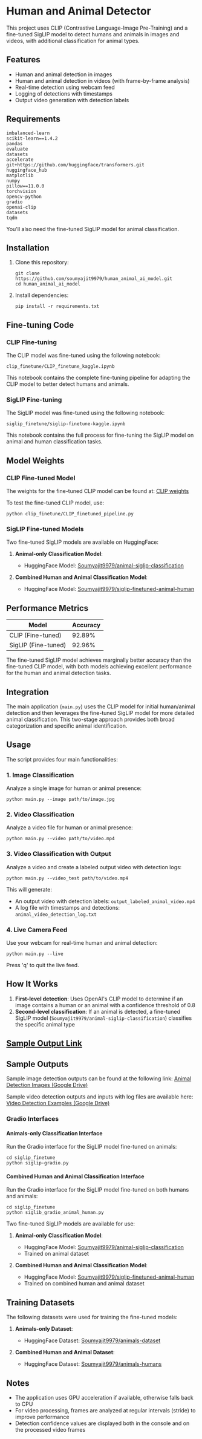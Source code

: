# Human and Animal Detector

This project uses CLIP (Contrastive Language-Image Pre-Training) and a fine-tuned SigLIP model to detect humans and animals in images and videos, with additional classification for animal types.

## Features

- Human and animal detection in images
- Human and animal detection in videos (with frame-by-frame analysis)
- Real-time detection using webcam feed
- Logging of detections with timestamps
- Output video generation with detection labels

## Requirements

```
imbalanced-learn
scikit-learn==1.4.2
pandas
evaluate
datasets
accelerate
git+https://github.com/huggingface/transformers.git
huggingface_hub
matplotlib
numpy
pillow==11.0.0
torchvision
opencv-python
gradio
openai-clip
datasets
tqdm
```

You'll also need the fine-tuned SigLIP model for animal classification.

## Installation

1. Clone this repository:
   ```
   git clone https://github.com/soumyajit9979/human_animal_ai_model.git
   cd human_animal_ai_model
   ```

2. Install dependencies:
   ```
   pip install -r requirements.txt
   ```

## Fine-tuning Code

### CLIP Fine-tuning

The CLIP model was fine-tuned using the following notebook:
```
clip_finetune/CLIP_finetune_kaggle.ipynb
```

This notebook contains the complete fine-tuning pipeline for adapting the CLIP model to better detect humans and animals.

### SigLIP Fine-tuning

The SigLIP model was fine-tuned using the following notebook:
```
siglip_finetune/siglip-finetune-kaggle.ipynb
```

This notebook contains the full process for fine-tuning the SigLIP model on animal and human classification tasks.

## Model Weights

### CLIP Fine-tuned Model

The weights for the fine-tuned CLIP model can be found at: [CLIP weights](https://drive.google.com/drive/folders/1ByVl3Aw52sktAikegyTpO2eTi_4ww26-?usp=sharing)

To test the fine-tuned CLIP model, use:
```
python clip_finetune/CLIP_finetuned_pipeline.py
```

### SigLIP Fine-tuned Models

Two fine-tuned SigLIP models are available on HuggingFace:

1. **Animal-only Classification Model**:
   - HuggingFace Model: [Soumyajit9979/animal-siglip-classification](https://huggingface.co/Soumyajit9979/animal-siglip-classification)

2. **Combined Human and Animal Classification Model**:
   - HuggingFace Model: [Soumyajit9979/siglip-finetuned-animal-human](https://huggingface.co/Soumyajit9979/siglip-finetuned-animal-human)

## Performance Metrics

| Model | Accuracy |
|-------|----------|
| CLIP (Fine-tuned) | 92.89% |
| SigLIP (Fine-tuned) | 92.96% |

The fine-tuned SigLIP model achieves marginally better accuracy than the fine-tuned CLIP model, with both models achieving excellent performance for the human and animal detection tasks.

## Integration

The main application (`main.py`) uses the CLIP model for initial human/animal detection and then leverages the fine-tuned SigLIP model for more detailed animal classification. This two-stage approach provides both broad categorization and specific animal identification.


## Usage

The script provides four main functionalities:

### 1. Image Classification

Analyze a single image for human or animal presence:

```
python main.py --image path/to/image.jpg
```

### 2. Video Classification

Analyze a video file for human or animal presence:

```
python main.py --video path/to/video.mp4
```

### 3. Video Classification with Output

Analyze a video and create a labeled output video with detection logs:

```
python main.py --video_test path/to/video.mp4
```

This will generate:
- An output video with detection labels: `output_labeled_animal_video.mp4`
- A log file with timestamps and detections: `animal_video_detection_log.txt`

### 4. Live Camera Feed

Use your webcam for real-time human and animal detection:

```
python main.py --live
```

Press 'q' to quit the live feed.

## How It Works

1. **First-level detection**: Uses OpenAI's CLIP model to determine if an image contains a human or an animal with a confidence threshold of 0.8
2. **Second-level classification**: If an animal is detected, a fine-tuned SigLIP model (`Soumyajit9979/animal-siglip-classification`) classifies the specific animal type

## [Sample Output Link](https://drive.google.com/drive/folders/1MssJ4cPRYcB_4JkixFSX7XUgAsHzki7a?usp=sharing)



## Sample Outputs

Sample image detection outputs can be found at the following link:
[Animal Detection Images (Google Drive)](https://drive.google.com/drive/folders/11vd-E64NHqzXWL3SyU--AdhxZV4laQYj?usp=sharing)

Sample video detection outputs and inputs with log files are available here:
[Video Detection Examples (Google Drive)](https://drive.google.com/drive/folders/1bsEurz2tHF7dk_BJOW6DXyaRPJgdSs9Y?usp=sharing)




### Gradio Interfaces

#### Animals-only Classification Interface

Run the Gradio interface for the SigLIP model fine-tuned on animals:

```
cd siglip_finetune
python siglip-gradio.py
```

#### Combined Human and Animal Classification Interface

Run the Gradio interface for the SigLIP model fine-tuned on both humans and animals:

```
cd siglip_finetune
python siglib_gradio_animal_human.py
```


Two fine-tuned SigLIP models are available for use:

1. **Animal-only Classification Model**:
   - HuggingFace Model: [Soumyajit9979/animal-siglip-classification](https://huggingface.co/Soumyajit9979/animal-siglip-classification)
   - Trained on animal dataset

2. **Combined Human and Animal Classification Model**:
   - HuggingFace Model: [Soumyajit9979/siglip-finetuned-animal-human](https://huggingface.co/Soumyajit9979/siglip-finetuned-animal-human)
   - Trained on combined human and animal dataset

## Training Datasets

The following datasets were used for training the fine-tuned models:

1. **Animals-only Dataset**:
   - HuggingFace Dataset: [Soumyajit9979/animals-dataset](https://huggingface.co/datasets/Soumyajit9979/animals-dataset)

2. **Combined Human and Animal Dataset**:
   - HuggingFace Dataset: [Soumyajit9979/animals-humans](https://huggingface.co/datasets/Soumyajit9979/animals-humans)

## Notes

- The application uses GPU acceleration if available, otherwise falls back to CPU
- For video processing, frames are analyzed at regular intervals (stride) to improve performance
- Detection confidence values are displayed both in the console and on the processed video frames

